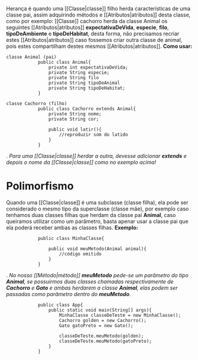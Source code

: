 Herança é quando uma [[Classe|classe]] filho herda características de uma classe pai, assim adquirindo métodos e [[Atributos|atributos]] desta classe, como por exemplo: [[Classe]] cachorro herda da classe Animal os seguintes [[Atributos|atributos]] **expectativaDeVida**, **especie**, **filo**, **tipoDeAmbiente** e **tipoDeHabitat**, desta forma, não precisamos recriar estes [[Atributos|atributos]] caso fossemos criar outra classe de animal, pois estes compartilham destes mesmos [[Atributos|atributos]].
		**Como usar:**
```
classe Animal (pai)
			public class Animal{
				private int expectativaDeVida;
				private String especie;
				private String filo
				private String tipoDeAnimal
				private String tipoDeHabitat;
			}
```
```
classe Cachorro (filho)
			public class Cachorro extends Animal{
				private String nome;
				private String cor;
			
				public void latir(){
					//reproduzir som do latido
				}
			}
```
 .                        *Para uma [[Classe|classe]] herdar a outra, devesse adicionar **extends** e depois o nome da [[Classe|classe]] como no exemplo acima!*

# Polimorfismo

Quando uma [[Classe|classe]] é uma subclasse (classe filha), ela pode ser considerado o mesmo tipo da superclasse (classe mãe), por exemplo caso tenhamos duas classes filhas que herdam da classe pai **Animal**, caso queiramos utilizar como um parâmetro, basta apenar usar a classe pai que ela poderá receber ambas as classes filhas.
			**Exemplo:**
```
			public class MinhaClasse{
			
				public void meuMetodo(Animal animal){
					//código omitido
				}
			}
```
.                         *No nosso [[Método|método]] **meuMetodo** pede-se um parâmetro do tipo **Animal**, se possuirmos duas classes chamadas respectivamente de **Cachorro** e **Gato** e ambas herdarem a classe **Animal**, elas podem ser passadas como parâmetro dentro do **meuMetodo**.*
```
			public class App{
				public static void main(String[] args){
					MinhaClasse classeDeTeste = new MinhaClasse();
					Cachorro golden = new Cachorro();
					Gato gatoPreto = new Gato();
					
					classeDeTeste.meuMetodo(golden);
					classeDeTeste.meuMetodo(gatoPreto);
				}
			}
```